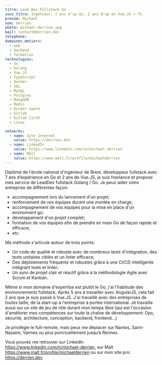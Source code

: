 ```yaml
---
titre: Lead Dev Fullstack Go
sous_titre: Ingénieur, 7 ans d'xp Go, 2 ans d'xp en Vue.JS + TS.
prenom: Michael
nom: Derrien
photo: michael-derrien.jpg
mail: contact@derrien.dev
telephone: 
domaines_metiers:
  - web
  - backend
  - formation
technologies:
  - Go
  - Golang
  - Vue.JS
  - TypeScript
  - Docker
  - SQL
  - MySQL
  - Postgres
  - MongoDB
  - Redis
  - Docker swarm
  - Gitlab
  - Gitlab CI/CD
  - Linux

networks:
  - name: Site Internet
    value: https://derrien.dev
  - name: LinkedIn
    value: https://www.linkedin.com/in/michael-derrien
  - name: Malt
    value: https://www.malt.fr/profile/michaelderrien
---
```


Diplômé de l'école national d'ingénieur de Brest, développeur fullstack avec 7 ans d’expérience en Go et 2 ans de Vue.JS, je suis freelance et propose mes service de LeadDev fullstack Golang / Go. Je peux aider votre entreprise de différentes façon:
- accompagnement lors du lancement d'un projet;
- renforcement de vos équipes durant une montée en charge;
- accompagnement de vos équipes pour la mise en place d'un environnent go;
- développement d'un projet complet;
- formation de vos équipes afin de prendre en main Go de façon rapide et efficace;
- etc.

Ma méthode s'articule autour de trois points: 
- Un code de qualité et robuste avec de nombreux tests d'intégration, des tests unitaires ciblés et un linter efficace; 
- Des déploiements fréquents et robustes grâce à une CI/CD intelligente intégrant tests et linter; 
- Un suivi de projet clair et réactif grâce à la méthodologie Agile avec Scrum et Kanban. 

Même si mon domaine d'expertise est plutôt le Go, j'ai l'habitude des environnements fullstack. Après 5 ans à travailler avec AngularJS, cela fait 2 ans que je suis passé à Vue.JS. J'ai travaillé avec des entreprises de toutes taille, de la start-up à l'entreprise à portée international. Je travaille aussi sur un site de jeu de rôle durant mon temps libre (qui est l'occasion d'améliorer mes compétences sur toute la chaîne de développement: Ops, sécurité, architecture, conception, backend, frontend...)

Je privilégie le full-remote, mais peux me déplacer sur Nantes, Saint-Nazaire, Vannes ou plus ponctuellement jusqu’à Rennes.

Vous pouvez me retrouver sur LinkedIn https://www.linkedin.com/in/michael-derrien, sur Malt https://www.malt.fr/profile/michaelderrien ou sur mon site pro: https://derrien.dev